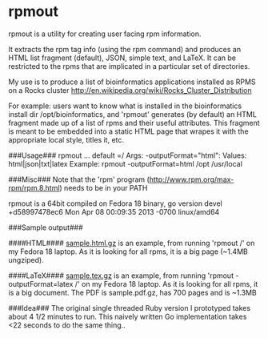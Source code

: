 rpmout
======

rpmout is a utility for creating user facing rpm information.

It extracts the rpm tag info (using the rpm command) and produces an HTML list fragment (default), JSON, simple text, and LaTeX.
It can be restricted to the rpms that are implicated in a particular set of directories.

My use is to produce a list of bioinformatics applications installed as RPMS on a Rocks cluster http://en.wikipedia.org/wiki/Rocks_Cluster_Distribution

For example: users want to know what is installed in the bioinformatics install dir /opt/bioinformatics, and 'rpmout' generates (by default) an HTML fragment made up of a list of rpms and their useful attributes. 
This fragment is meant to be embedded into a static HTML page that wrapes it with the appropriate local style, titles it, etc.

###Usage###
	 rpmout <args> <rootDir0>...<rootDirN>
	 default <rootDir>=/
  Args:
    -outputFormat="html": Values: html|json|txt|latex
  Example:  rpmout -outputFormat=html /opt /usr/local

###Misc###
Note that the 'rpm' program (http://www.rpm.org/max-rpm/rpm.8.html) needs to be in your PATH

rpmout is a 64bit compiled on Fedora 18 binary, go version devel +d58997478ec6 Mon Apr 08 00:09:35 2013 -0700 linux/amd64

###Sample output###

####HTML####
[sample.html.gz](https://github.com/gnewton/rpmout/blob/master/sample.html.gz) is an example, from running 'rpmout /' on my Fedora 18 laptop. As it is looking for all rpms, it is a big page (~1.4MB ungziped).

####LaTeX####
[sample.tex.gz](https://github.com/gnewton/rpmout/blob/master/sample.tex.gz) is an example, from running 'rpmout -outputFormat=latex /' on my Fedora 18 laptop. As it is looking for all rpms, it is a big document. The PDF is sample.pdf.gz, has 700 pages and is  ~1.3MB

###Idea###
The original single threaded Ruby version I prototyped takes about 4 1/2 minutes to run. This naively written Go implementation takes <22 seconds to do the same thing..